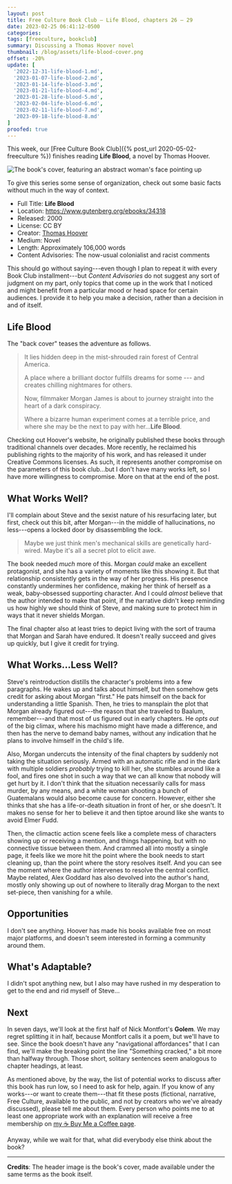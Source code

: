 ```yaml
---
layout: post
title: Free Culture Book Club — Life Blood, chapters 26 – 29
date: 2023-02-25 06:41:12-0500
categories:
tags: [freeculture, bookclub]
summary: Discussing a Thomas Hoover novel
thumbnail: /blog/assets/life-blood-cover.png
offset: -20%
update: [
  '2022-12-31-life-blood-1.md',
  '2023-01-07-life-blood-2.md',
  '2023-01-14-life-blood-3.md',
  '2023-01-21-life-blood-4.md',
  '2023-01-28-life-blood-5.md',
  '2023-02-04-life-blood-6.md',
  '2023-02-11-life-blood-7.md',
  '2023-09-18-life-blood-8.md'
]
proofed: true
---
```


This week, our [Free Culture Book Club]({% post_url 2020-05-02-freeculture %}) finishes reading **Life Blood**, a novel by Thomas Hoover.

![The book's cover, featuring an abstract woman's face pointing up](/blog/assets/life-blood-cover.png "Out of the...something or other.")

To give this series some sense of organization, check out some basic facts without much in the way of context.

 * Full Title:  **Life Blood**
 * Location:  <https://www.gutenberg.org/ebooks/34318>
 * Released:  2000
 * License:  CC BY
 * Creator:  [Thomas Hoover](https://www.thomashoover.info/index.htm)
 * Medium:  Novel
 * Length:  Approximately 106,000 words
 * Content Advisories:  The now-usual colonialist and racist comments

This should go without saying---even though I plan to repeat it with every Book Club installment---but *Content Advisories* do not suggest any sort of judgment on my part, only topics that come up in the work that I noticed and might benefit from a particular mood or head space for certain audiences.  I provide it to help you make a decision, rather than a decision in and of itself.

## Life Blood

The "back cover" teases the adventure as follows.

 > It lies hidden deep in the mist-shrouded rain forest of Central America.
 >
 > A place where a brilliant doctor fulfills dreams for some --- and creates chilling nightmares for others.
 >
 > Now, filmmaker Morgan James is about to journey straight into the heart of a dark conspiracy.
 >
 > Where a bizarre human experiment comes at a terrible price, and where she may be the next to pay with her...**Life Blood**.

Checking out Hoover's website, he originally published these books through traditional channels over decades.  More recently, he reclaimed his publishing rights to the majority of his work, and has released it under Creative Commons licenses.  As such, it represents another compromise on the parameters of this book club...but I don't have many works left, so I have more willingness to compromise.  More on that at the end of the post.

## What Works Well?

I'll complain about Steve and the sexist nature of his resurfacing later, but first, check out this bit, after Morgan---in the middle of hallucinations, no less---opens a locked door by disassembling the lock.

 > Maybe we just think men's mechanical skills are genetically hard-wired. Maybe it's all a secret plot to elicit awe.

The book needed *much* more of this.  Morgan *could* make an excellent protagonist, and she has a variety of moments like this showing it.  But that relationship consistently gets in the way of her progress.  His presence constantly undermines her confidence, making her think of herself as a weak, baby-obsessed supporting character.  And I could *almost* believe that the author intended to make that point, if the narrative didn't keep reminding us how highly we should think of Steve, and making sure to protect him in ways that it never shields Morgan.

The final chapter also at least tries to depict living with the sort of trauma that Morgan and Sarah have endured.  It doesn't really succeed and gives up quickly, but I give it credit for trying.

## What Works...Less Well?

Steve's reintroduction distills the character's problems into a few paragraphs.  He wakes up and talks about himself, but then somehow gets credit for asking about Morgan "first."  He pats himself on the back for understanding a little Spanish.  Then, he tries to mansplain the plot that Morgan already figured out---the reason that she traveled to Baalum, remember---and that most of us figured out in early chapters.  He *opts out* of the big climax, where his machismo might have made a difference, and then has the nerve to demand baby names, without any indication that he plans to involve himself in the child's life.

Also, Morgan undercuts the intensity of the final chapters by suddenly not taking the situation seriously.  Armed with an automatic rifle and in the dark with multiple soldiers *probably* trying to kill her, she stumbles around like a fool, and fires one shot in such a way that we can all know that nobody will get hurt by it.  I don't think that the situation necessarily calls for mass murder, by any means, and a white woman shooting a bunch of Guatemalans would also become cause for concern.  However, either she thinks that she has a life-or-death situation in front of her, or she doesn't.  It makes no sense for her to believe it and then tiptoe around like she wants to avoid Elmer Fudd.

Then, the climactic action scene feels like a complete mess of characters showing up or receiving a mention, and things happening, but with no connective tissue between them.  And crammed all into mostly a single page, it feels like we more hit the point where the book needs to start cleaning up, than the point where the story resolves itself.  And you can see the moment where the author intervenes to resolve the central conflict.  Maybe related, Alex Goddard has also devolved into the author's hand, mostly only showing up out of nowhere to literally drag Morgan to the next set-piece, then vanishing for a while.

## Opportunities

I don't see anything.  Hoover has made his books available free on most major platforms, and doesn't seem interested in forming a community around them.

## What's Adaptable?

I didn't spot anything new, but I also may have rushed in my desperation to get to the end and rid myself of Steve...

## Next

In seven days, we'll look at the first half of Nick Montfort's **Golem**.  We may regret splitting it in half, because Montfort calls it a poem, but we'll have to see.  Since the book doesn't have any "navigational affordances" that I can find, we'll make the breaking point the line "Something cracked," a bit more than halfway through.  Those short, solitary sentences seem analogous to chapter headings, at least.

As mentioned above, by the way, the list of potential works to discuss after this book has run low, so I need to ask for help, again.  If you know of any works---or want to create them---that fit these posts (fictional, narrative, Free Culture, available to the public, and not by creators who we've already discussed), please tell me about them.  Every person who points me to at least one appropriate work with an explanation will receive a free membership on [my ☕ Buy Me a Coffee page](https://buymeacoffee.com/jcolag).

Anyway, while we wait for that, what did everybody else think about the book?

* * *

**Credits**:  The header image is the book's cover, made available under the same terms as the book itself.
